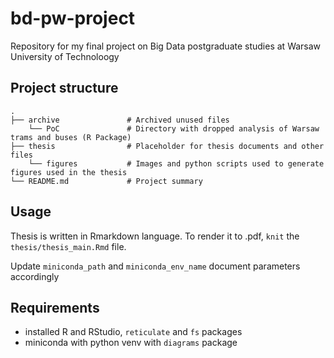 # bd-pw-project
Repository for my final project on Big Data postgraduate studies at Warsaw University of Technoloogy

## Project structure
```text
.
├── archive               # Archived unused files
    └── PoC               # Directory with dropped analysis of Warsaw trams and buses (R Package)
├── thesis                # Placeholder for thesis documents and other files
    └── figures           # Images and python scripts used to generate figures used in the thesis
└── README.md             # Project summary
```

## Usage

Thesis is written in Rmarkdown language. To render it to .pdf, `knit` the `thesis/thesis_main.Rmd` file.

Update `miniconda_path` and `miniconda_env_name` document parameters accordingly

## Requirements

- installed R and RStudio, `reticulate` and `fs` packages
- miniconda with python venv with `diagrams` package
